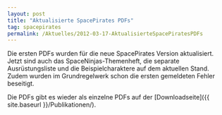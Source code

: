```yaml
---
layout: post
title: "Aktualisierte SpacePirates PDFs"
tag: spacepirates
permalink: /Aktuelles/2012-03-17-AktualisierteSpacePiratesPDFs
---
```


Die ersten PDFs wurden für die neue SpacePirates Version aktualisiert. Jetzt sind auch das SpaceNinjas-Themenheft, die separate Ausrüstungsliste und die Beispielcharaktere auf dem aktuellen Stand. Zudem wurden im Grundregelwerk schon die ersten gemeldeten Fehler beseitigt.

Die PDFs gibt es wieder als einzelne PDFs auf der [Downloadseite]({{ site.baseurl }}/Publikationen/).
